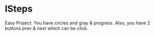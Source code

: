 # ISteps
Easy Project. You have circles and gray &amp; progress. Also, you have 2 buttons prev &amp; next which can be click.
